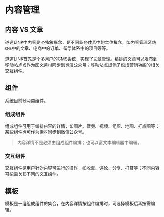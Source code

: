 # 内容管理

## 内容 VS 文章

道道LINK中内容是个抽象概念，是不同业务体系中的主体概念，如内容管理系统`CMS`中的文章、电商中的订单、留学体系中的项目等等。

道道LINK首先是个多用户的CMS系统，实现了文章管理。编排的文章可以发布到移动站点或作为图文素材同步到微信公众号；移动站点提供了包括营销功能的相关交互组件。

## 组件

系统目前分两类组件。  

### 组成组件

组成组件可用于编排内容的详情，如图片、音频、视频、组图、地图、打点图等；某些组件也可作为素材同步到微信公众号。
> 内容详情不是必须由组成组件编排；也可以富文本编辑器中编辑。

### 交互组件

交互组件是用户针对内容可进行的操作，如收藏、评论、分享、打赏等；不同内容可按需关联不同的交互组件。

## 模板

模板是一组组成组件的集合，在内容详情按组件编排时，可选择模板后再按需编辑。





